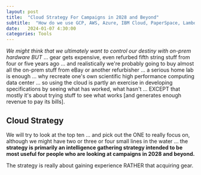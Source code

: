```yaml
---
layout: post
title:  "Cloud Strategy For Campaigns in 2028 and Beyond"
subtitle:  "How do we use GCP, AWS, Azure, IBM Cloud, PaperSpace, LambdaLabs, NVIDIA AI Enterprise, Platform9, Cirrity, Rescale, Bright Computing ... as well as rentable compute thru VAST.ai or LambdaLabs in addition to on on-prem home lab"
date:   2024-01-07 4:30:00
categories: Tools
---
```


*We might think that we ultimately want to control our destiny with on-prem hardware BUT* ... gear gets expensive, even refurbed fifth string stuff from four or five years ago ... and realistically we're probably going to buy almost all the on-prem stuff from eBay or another refurbisher ... a serious home lab is enough ... why recreate one's own scientific high performance computing data center ...  so using the cloud is partly an exercise in developing specifications by seeing what has worked, what hasn't ... EXCEPT that mostly it's about trying stuff to see what works [and generates enough revenue to pay its bills].

## Cloud Strategy

We will try to look at the top ten ... and pick out the ONE to really focus on, although we might have two or three or four small lines in the water ... the **strategy is primarily an intelligence gathering strategy intended to be most useful for people who are looking at campaigns in 2028 and beyond.**

The strategy is really about gaining experience RATHER that acquiring gear.